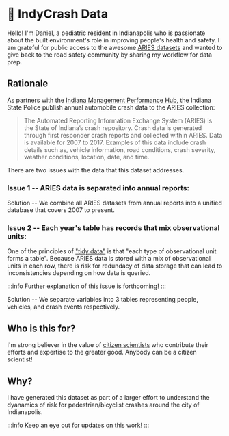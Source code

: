 :children_crossing: IndyCrash Data
===

Hello! I'm Daniel, a pediatric resident in Indianapolis who is passionate about the built environment's role in improving people's health and safety. I am grateful for public access to the awesome [ARIES datasets](https://hub.mph.in.gov/dataset/aries-crash-data-2007-2017) and wanted to give back to the road safety community by sharing my workflow for  data prep. 


## Rationale

As partners with the [Indiana Management Performance Hub](https://www.in.gov/mph/), the Indiana State Police publish annual automobile crash data to the ARIES collection:

> The Automated Reporting Information Exchange System (ARIES) is the State of Indiana’s crash repository. Crash data is generated through first responder crash reports and collected within ARIES. Data is available for 2007 to 2017. Examples of this data include crash details such as, vehicle information, road conditions, crash severity, weather conditions, location, date, and time.

There are two issues with the data that this dataset addresses.

### Issue 1 -- ARIES data is separated into annual reports:

Solution -- We combine all ARIES datasets from annual reports into a unified database that covers 2007 to present.

### Issue 2 -- Each year's table has records that mix observational units:

One of the principles of ["tidy data"](https://tidyr.tidyverse.org/articles/tidy-data.html) is that "each type of observational unit forms a table". Because ARIES data is stored with a mix of observational units in each row, there is risk for redundacy of data storage that can lead to inconsistencies depending on how data is queried. 

:::info
Further explanation of this issue is forthcoming!
:::

Solution -- We separate variables into 3 tables representing people, vehicles, and crash events respectively.

## Who is this for?

I'm strong believer in the value of [citizen scientists](https://en.wikipedia.org/wiki/Citizen_science) who contribute their efforts and expertise to the greater good. Anybody can be a citizen scientist!

## Why?

I have generated this dataset as part of a larger effort to understand the dyanamics of risk for pedestrian/bicyclist crashes around the city of Indianapolis. 

:::info
Keep an eye out for updates on this work!
:::
